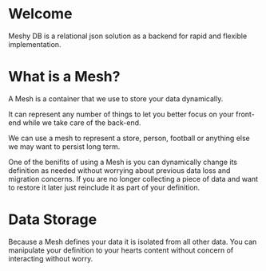 # Welcome

Meshy DB is a relational json solution as a backend for rapid and flexible implementation.

# What is a Mesh?
A Mesh is a container that we use to store your data dynamically.

It can represent any number of things to let you better focus on your front-end while we take care of the back-end.

We can use a mesh to represent a store, person, football or anything else we may want to persist long term.

One of the benifits of using a Mesh is you can dynamically change its definition as needed without worrying about previous data loss and migration concerns. If you are no longer collecting a piece of data and want to restore it later just reinclude it as part of your definition.

# Data Storage
Because a Mesh defines your data it is isolated from all other data. You can manipulate your definition to your hearts content without concern of interacting without worry.
